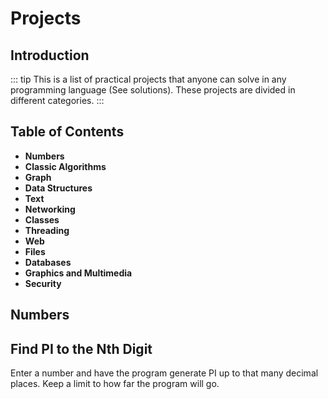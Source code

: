 # Projects


## Introduction
::: tip
This is a list of practical projects that anyone can solve in any programming language (See solutions). These projects are divided in different categories.
:::


## Table of Contents

* **Numbers**
* **Classic Algorithms**
* **Graph**
* **Data Structures**
* **Text**
* **Networking**
* **Classes**
* **Threading**
* **Web**
* **Files**
* **Databases**
* **Graphics and Multimedia**
* **Security**


## Numbers

## Find PI to the Nth Digit  
Enter a number and have the program generate PI up to that many decimal places. Keep a limit to how far the program will go.




